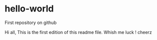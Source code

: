 # hello-world
First repository on github

Hi all,
This is the first edition of this readme file. 
Whish me luck !
cheerz
